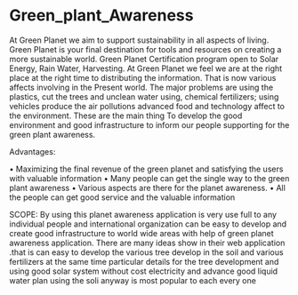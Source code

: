 # Green_plant_Awareness

At Green Planet we aim to support sustainability in all aspects of living. Green Planet is your final destination for tools and resources on creating a more sustainable world. Green Planet Certification program open to Solar Energy, Rain Water, Harvesting. At Green Planet we feel we are at the right place at the right time to distributing the information. That is now various affects involving in the Present world. The major problems are using the plastics, cut the trees   and unclean water using, chemical fertilizers; using vehicles produce the air pollutions advanced food and technology affect to the environment. These are the main thing To develop the good environment and good infrastructure to inform our people supporting for the green plant awareness. 

Advantages:


•	Maximizing the final revenue of the green planet and satisfying the users with valuable information
•	Many people can get the single way to the green plant awareness
•	Various aspects are there for the planet awareness.
•	All the people can get good service and the valuable information


SCOPE: 
By using this planet awareness application is very use full to any individual people and international organization can be easy to develop and create good infrastructure to world wide areas with help of green planet awareness application. There are many ideas show in their web application .that is can easy to develop the various tree develop in the soil and various fertilizers at the same time particular details for the tree development and using good solar system without cost electricity and advance good liquid water plan  using the soli anyway is most popular to each every one


